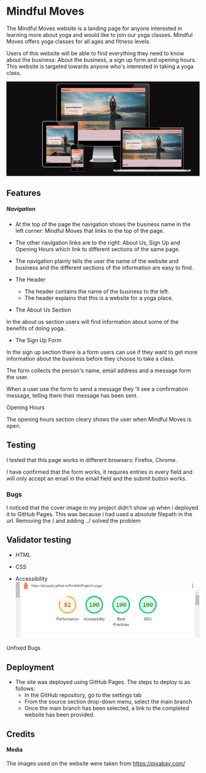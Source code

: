 # Mindful Moves

The Mindful Moves website is a landing page for anyone interested in learning more about yoga and would like to join our yoga classes. Mindful Moves offers yoga classes for all ages and fitness levels. 

Users of this website will be able to find everything they need to know about the business: About the business, a sign up form and opening hours. This website is targeted towards anyone who's interested in taking a yoga class.

![Screenshot displaying the wesite on diffrent screens](/assets/images/Screenshot2.png)

## Features

##### Navigation

  - At the top of the page the navigation shows the business name in the left corner: Mindful Moves that links to the top of the page. 

  - The other navigation links are to the right: About Us, Sign Up and Opening Hours which link to different sections of the same page.

  - The navigation plainly tells the user the name of the website and business and the different sections of the information are easy to find.

* The Header 

  - The header contains the name of the business to the left.
  - The header explains that this is a website for a yoga place. 


* The About Us Section

In the about us section users will find information about some of the benefits of
doing yoga. 

* The Sign Up Form

In the sign up section there is a form users can use if they want to get more 
information about the business before they choose to take a class.

The form collects the person's name, email address and a message form the user.

When a user use the form to send a message they 'll see a confirmation message, telling them their message has been sent. 

Opening Hours

The opening hours section cleary shows the user when Mindful Moves is open.

## Testing 

I tested that this page works in different browsers: Firefox, Chrome. 

I have confirmed that the form works, it requires entries in every field and will only accept an email in the email field and the submit button works. 

### Bugs 

I noticed that the cover image in my project didn't show up when i deployed it to GitHub Pages.  This was because i had used a absolute filepath in the url. 
Removing the / and adding ../ solved the problem

## Validator testing 

* HTML 

* CSS

* Accessibility
![Screenshot of result for lighthouse](/assets/images/Screenshot1.png)

Unfixed Bugs

## Deployment

* The site was deployed using GitHub Pages. The steps to deploy is as follows: 
  - In the GitHub repository, go to the settings tab
  - From the source section drop-down menu, select the main branch
  - Once the main branch has been selected, a link to the completed website has been provided.

## Credits 

#### Media 

The images used on the website were taken from https://pixabay.com/